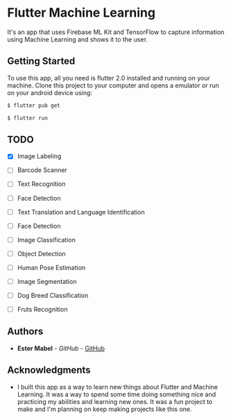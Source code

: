 # Flutter Machine Learning

It's an app that uses Firebase ML Kit and TensorFlow to capture information using Machine Learning and shows it to the user.


## Getting Started

To use this app, all you need is flutter 2.0 installed and running on your machine. Clone this project to your computer and opens a emulator or run on your android device using: 

```sh
$ flutter pub get
```
```sh
$ flutter run
```

<!--## Screenshots

* The screenshots were taken from an Android device.

-->

## TODO

- [X] Image Labeling
- [ ] Barcode Scanner
- [ ] Text Recognition
- [ ] Face Detection
- [ ] Text Translation and Language Identification
- [ ] Face Detection
- [ ] Image Classification
- [ ] Object Detection
- [ ] Human Pose Estimation
- [ ] Image Segmentation
- [ ] Dog Breed Classification
- [ ] Fruts Recognition


## Authors

* **Ester Mabel** - *GitHub* - [GitHub](https://github.com/estermabel)

## Acknowledgments

* I built this app as a way to learn new things about Flutter and Machine Learning. It was a way to spend some time doing something nice and practicing my abilities and learning new ones. It was a fun project to make and I'm planning on keep making projects like this one.
